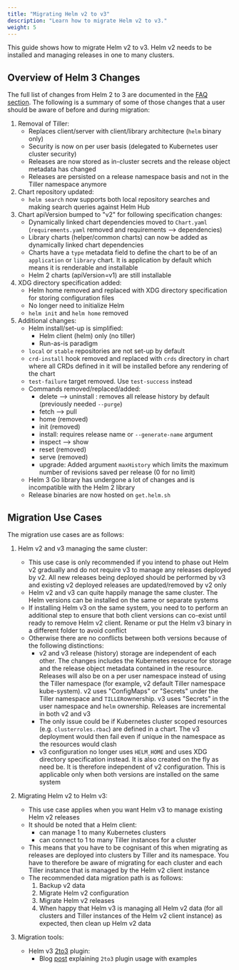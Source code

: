 ```yaml
---
title: "Migrating Helm v2 to v3"
description: "Learn how to migrate Helm v2 to v3."
weight: 5
---
```


This guide shows how to migrate  Helm v2 to v3. Helm v2 needs to be installed and managing releases in one to many clusters.

## Overview of Helm 3 Changes

The full list of changes from Helm 2 to 3 are documented in the [FAQ section](https://v3.helm.sh/docs/faq/#changes-since-helm-2).
The following is a summary of some of those changes that a user should be aware of before and during migration:

1. Removal of Tiller: 
   - Replaces client/server with client/library architecture (`helm` binary only)
   - Security is now on per user basis (delegated to Kubernetes user cluster security)
   - Releases are now stored as in-cluster secrets and the release object metadata has changed
   - Releases are persisted on a release namespace basis and not in the Tiller namespace anymore
2. Chart repository updated:
   - `helm search` now supports both local repository searches and making search queries against Helm Hub
3. Chart apiVersion bumped to "v2" for following specification changes:
   - Dynamically linked chart dependencies moved to `Chart.yaml` (`requirements.yaml` removed and  requirements --> dependencies)
   - Library charts (helper/common charts) can now be added as dynamically linked chart dependencies
   - Charts have a `type` metadata field to define the chart to be of an `application` or `library` chart. It is application by
     default which means it is renderable and installable
   - Helm 2 charts (apiVersion=v1) are still installable
4. XDG directory specification added:
   - Helm home removed and replaced with XDG directory specification for storing configuration files
   - No longer need to initialize Helm
   - `helm init` and `helm home` removed
5. Additional changes:
   - Helm install/set-up is simplified:
     - Helm client (helm) only (no tiller)
     - Run-as-is paradigm
   - `local` or `stable` repositories are not set-up by default
   - `crd-install` hook removed and replaced with `crds` directory in chart where all CRDs defined in it will be installed before any rendering of the chart
   - `test-failure` target removed. Use `test-success` instead
   - Commands removed/replaced/added:
       - delete --> uninstall : removes all release history by default (previously needed `--purge`)
       - fetch --> pull
       - home (removed)
       - init (removed)
       - install: requires release name or `--generate-name` argument
       - inspect --> show
       - reset (removed)
       - serve (removed)
       - upgrade: Added argument `maxHistory` which limits the maximum number of revisions saved per release (0 for no limit)
   - Helm 3 Go library has undergone a lot of changes and is incompatible with the Helm 2 library
   - Release binaries are now hosted on `get.helm.sh`

## Migration Use Cases

The migration use cases are as follows:

1. Helm v2 and v3 managing the same cluster:
   - This use case is only recommended if you intend to phase out Helm v2 gradually and do not require v3 to manage any releases deployed by v2. All new releases being deployed should be performed by v3 and existing v2 deployed releases are updated/removed by v2 only
   - Helm v2 and v3 can quite happily manage the same cluster. The Helm versions can be installed on the same or separate systems
   - If installing Helm v3 on the same system, you need to to perform an additional step to ensure that both client versions can co-exist until ready to remove Helm v2 client. Rename or put the Helm v3 binary in a different folder to avoid conflict
   - Otherwise there are no conflicts between both versions because of the following distinctions: 
     - v2 and v3 release (history) storage are independent of each other. The changes includes the Kubernetes resource for storage and the release object metadata contained in the resource. Releases will also be on a per user namespace instead of using the Tiller namespace (for example, v2 default Tiller namespace kube-system). v2 uses "ConfigMaps" or "Secrets" under the Tiller namespace and `TILLER`ownership. v3 uses "Secrets" in the user namespace and `helm` ownership. Releases are incremental in both v2 and v3
     - The only issue could be if Kubernetes cluster scoped resources (e.g. `clusterroles.rbac`) are defined in a chart. The v3 deployment would then fail even if unique in the namespace as the resources would clash
     - v3 configuration no longer uses `HELM_HOME` and uses XDG directory specification instead. It is also created on the fly as need be. It is therefore independent of v2 configuration. This is applicable only when both versions are installed on the same system
 
2. Migrating Helm v2 to Helm v3:
   - This use case applies when you want Helm v3 to manage existing Helm v2 releases
   - It should be noted that a Helm client: 
     - can manage 1 to many Kubernetes clusters
     - can connect to 1 to many Tiller instances for  a cluster 
   - This means that you have to be cognisant of this when migrating as releases are deployed into clusters by Tiller and its namespace. You have to therefore be aware of migrating for each cluster and each Tiller instance that is managed by the Helm v2 client instance
   - The recommended data migration path is as follows:
     1. Backup v2 data
     2. Migrate Helm v2 configuration
     3. Migrate Helm v2 releases
     4. When happy that Helm v3 is managing all Helm v2 data (for all clusters and Tiller instances of the Helm v2 client instance) as expected, then clean up Helm v2 data

3. Migration tools:
   - Helm v3 [2to3](https://github.com/helm/helm-2to3) plugin:
     - Blog [post](https://helm.sh/blog/migrate-from-helm-v2-to-helm-v3/) explaining `2to3` plugin usage with examples
